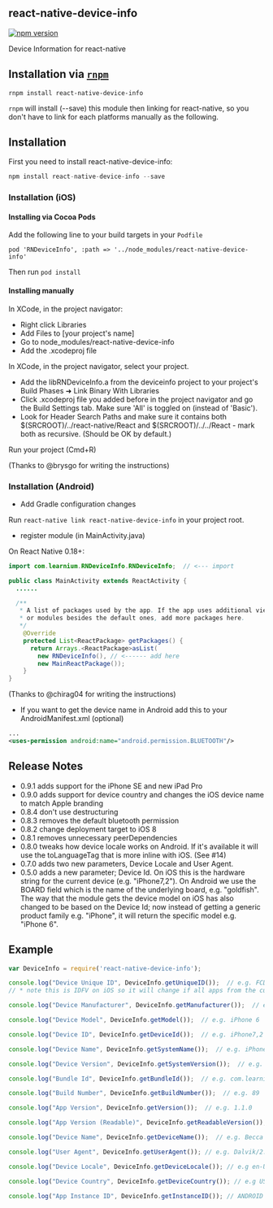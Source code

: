 ## react-native-device-info

[![npm version](https://badge.fury.io/js/react-native-device-info@2x.png)](http://badge.fury.io/js/react-native-device-info)

Device Information for react-native

## Installation via [`rnpm`](https://github.com/rnpm/rnpm)

```shell
rnpm install react-native-device-info
```

`rnpm` will install (--save) this module then linking for react-native, so you don't have to link for each platforms manually as the following.

## Installation

First you need to install react-native-device-info:

```javascript
npm install react-native-device-info --save
```

### Installation (iOS)

#### Installing via Cocoa Pods
Add the following line to your build targets in your `Podfile`

`pod 'RNDeviceInfo', :path => '../node_modules/react-native-device-info'`

Then run `pod install`

#### Installing manually

In XCode, in the project navigator:
- Right click Libraries
- Add Files to [your project's name]
- Go to node_modules/react-native-device-info
- Add the .xcodeproj file

In XCode, in the project navigator, select your project.
- Add the libRNDeviceInfo.a from the deviceinfo project to your project's Build Phases ➜ Link Binary With Libraries
- Click .xcodeproj file you added before in the project navigator and go the Build Settings tab. Make sure 'All' is toggled on (instead of 'Basic').
- Look for Header Search Paths and make sure it contains both $(SRCROOT)/../react-native/React and $(SRCROOT)/../../React - mark both as recursive. (Should be OK by default.)

Run your project (Cmd+R)

(Thanks to @brysgo for writing the instructions)

### Installation (Android)

* Add Gradle configuration changes

Run `react-native link react-native-device-info` in your project root.

* register module (in MainActivity.java)

On React Native 0.18+:

```java
import com.learnium.RNDeviceInfo.RNDeviceInfo;  // <--- import

public class MainActivity extends ReactActivity {
  ......

  /**
   * A list of packages used by the app. If the app uses additional views
   * or modules besides the default ones, add more packages here.
   */
    @Override
    protected List<ReactPackage> getPackages() {
      return Arrays.<ReactPackage>asList(
        new RNDeviceInfo(), // <------ add here
        new MainReactPackage());
    }
}
```

(Thanks to @chirag04 for writing the instructions)

* If you want to get the device name in Android add this to your AndroidManifest.xml (optional)

```xml
...
<uses-permission android:name="android.permission.BLUETOOTH"/>
```

## Release Notes

 * 0.9.1 adds support for the iPhone SE and new iPad Pro
 * 0.9.0 adds support for device country and changes the iOS device name to match Apple branding
 * 0.8.4 don't use destructuring
 * 0.8.3 removes the default bluetooth permission
 * 0.8.2 change deployment target to iOS 8
 * 0.8.1 removes unnecessary peerDependencies
 * 0.8.0 tweaks how device locale works on Android. If it's available it will use the toLanguageTag that is more inline with iOS. (See #14)
 * 0.7.0 adds two new parameters, Device Locale and User Agent.
 * 0.5.0 adds a new parameter; Device Id. On iOS this is the hardware string for the current device (e.g. "iPhone7,2"). On Android we use the BOARD field which is the name of the underlying board, e.g. "goldfish". The way that the module gets the device model on iOS has also changed to be based on the Device Id; now instead of getting a generic product family e.g. "iPhone", it will return the specific model e.g. "iPhone 6".

## Example

```js
var DeviceInfo = require('react-native-device-info');

console.log("Device Unique ID", DeviceInfo.getUniqueID());  // e.g. FCDBD8EF-62FC-4ECB-B2F5-92C9E79AC7F9
// * note this is IDFV on iOS so it will change if all apps from the current apps vendor have been previously uninstalled

console.log("Device Manufacturer", DeviceInfo.getManufacturer());  // e.g. Apple

console.log("Device Model", DeviceInfo.getModel());  // e.g. iPhone 6

console.log("Device ID", DeviceInfo.getDeviceId());  // e.g. iPhone7,2 / or the board on Android e.g. goldfish

console.log("Device Name", DeviceInfo.getSystemName());  // e.g. iPhone OS

console.log("Device Version", DeviceInfo.getSystemVersion());  // e.g. 9.0

console.log("Bundle Id", DeviceInfo.getBundleId());  // e.g. com.learnium.mobile

console.log("Build Number", DeviceInfo.getBuildNumber());  // e.g. 89

console.log("App Version", DeviceInfo.getVersion());  // e.g. 1.1.0

console.log("App Version (Readable)", DeviceInfo.getReadableVersion());  // e.g. 1.1.0.89

console.log("Device Name", DeviceInfo.getDeviceName());  // e.g. Becca's iPhone 6

console.log("User Agent", DeviceInfo.getUserAgent()); // e.g. Dalvik/2.1.0 (Linux; U; Android 5.1; Google Nexus 4 - 5.1.0 - API 22 - 768x1280 Build/LMY47D)

console.log("Device Locale", DeviceInfo.getDeviceLocale()); // e.g en-US

console.log("Device Country", DeviceInfo.getDeviceCountry()); // e.g US

console.log("App Instance ID", DeviceInfo.getInstanceID()); // ANDROID ONLY - see https://developers.google.com/instance-id/
```

